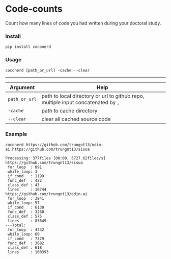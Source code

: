 # Code-counts

Count how many lines of code you had written during your doctoral study.

### Install

```commandline
pip install coconerd
```

### Usage

```commandline
coconerd [path_or_url] -cache --clear
```

 ---------------
|Argument | Help|
|---------|-----|
|`path_or_url`| path to local directory or url to github repo, multiple input concatenated by `,`|
|`-cache`| path to cache directory|
|`--clear`|clear all cached source code|

### Example

```commandline
coconerd https://github.com/trungnt13/odin-ai,https://github.com/trungnt13/sisua
```

```text
Processing: 377files [00:00, 5727.62files/s]
https://github.com/trungnt13/sisua
 for_loop  : 891
 while_loop: 3
 if_cond   : 1199
 func_def  : 422
 class_def : 43
 lines     : 16744
https://github.com/trungnt13/odin-ai
 for_loop  : 3841
 while_loop: 57
 if_cond   : 6130
 func_def  : 3260
 class_def : 575
 lines     : 83649
---Total:
 for_loop  : 4732
 while_loop: 60
 if_cond   : 7329
 func_def  : 3682
 class_def : 618
 lines     : 100393
```
